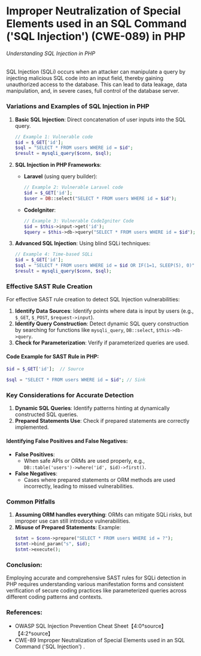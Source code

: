 # Improper Neutralization of Special Elements used in an SQL Command ('SQL Injection') (CWE-089) in PHP

###### Understanding SQL Injection in PHP

SQL Injection (SQLi) occurs when an attacker can manipulate a query by injecting malicious SQL code into an input field, thereby gaining unauthorized access to the database. This can lead to data leakage, data manipulation, and, in severe cases, full control of the database server.

### Variations and Examples of SQL Injection in PHP

1. **Basic SQL Injection**: Direct concatenation of user inputs into the SQL query.
    ```php
    // Example 1: Vulnerable code
    $id = $_GET['id'];
    $sql = "SELECT * FROM users WHERE id = $id";
    $result = mysqli_query($conn, $sql);
    ```

2. **SQL Injection in PHP Frameworks**:
   - **Laravel** (using query builder):
     ```php
     // Example 2: Vulnerable Laravel code
     $id = $_GET['id'];
     $user = DB::select("SELECT * FROM users WHERE id = $id");
     ```

   - **CodeIgniter**:
     ```php
     // Example 3: Vulnerable CodeIgniter Code
     $id = $this->input->get('id');
     $query = $this->db->query("SELECT * FROM users WHERE id = $id");
     ```

3. **Advanced SQL Injection**: Using blind SQLi techniques:
    ```php
    // Example 4: Time-based SQLi
    $id = $_GET['id'];
    $sql = "SELECT * FROM users WHERE id = $id OR IF(1=1, SLEEP(5), 0)";
    $result = mysqli_query($conn, $sql);
    ```

### Effective SAST Rule Creation

For effective SAST rule creation to detect SQL Injection vulnerabilities:
1. **Identify Data Sources**: Identify points where data is input by users (e.g., `$_GET`, `$_POST`, `$request->input`).
2. **Identify Query Construction**: Detect dynamic SQL query construction by searching for functions like `mysqli_query`, `DB::select`, `$this->db->query`.
3. **Check for Parameterization**: Verify if parameterized queries are used.

#### Code Example for SAST Rule in PHP:

```php
$id = $_GET['id'];  // Source

$sql = "SELECT * FROM users WHERE id = $id"; // Sink
```

### Key Considerations for Accurate Detection

1. **Dynamic SQL Queries**: Identify patterns hinting at dynamically constructed SQL queries.
2. **Prepared Statements Use**: Check if prepared statements are correctly implemented.

#### Identifying False Positives and False Negatives:
- **False Positives**: 
    - When safe APIs or ORMs are used properly, e.g., `DB::table('users')->where('id', $id)->first()`.
- **False Negatives**:
    - Cases where prepared statements or ORM methods are used incorrectly, leading to missed vulnerabilities.

### Common Pitfalls
1. **Assuming ORM handles everything**: ORMs can mitigate SQLi risks, but improper use can still introduce vulnerabilities.
2. **Misuse of Prepared Statements**: Example:
   ```php
   $stmt = $conn->prepare("SELECT * FROM users WHERE id = ?");
   $stmt->bind_param("s", $id);
   $stmt->execute();
   ```

### Conclusion:
Employing accurate and comprehensive SAST rules for SQLi detection in PHP requires understanding various manifestation forms and consistent verification of secure coding practices like parameterized queries across different coding patterns and contexts.

### References:
- OWASP SQL Injection Prevention Cheat Sheet【4:0†source】【4:2†source】
- CWE-89 Improper Neutralization of Special Elements used in an SQL Command ('SQL Injection')    .
